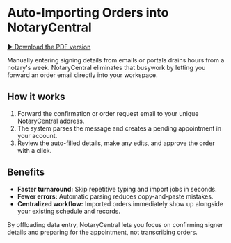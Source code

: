 # Auto-Importing Orders into NotaryCentral

[▶︎ Download the PDF version](/blog-pdf/import-orders.pdf)

Manually entering signing details from emails or portals drains hours from a notary's week. NotaryCentral eliminates that busywork by letting you forward an order email directly into your workspace.

## How it works
1. Forward the confirmation or order request email to your unique NotaryCentral address.
2. The system parses the message and creates a pending appointment in your account.
3. Review the auto-filled details, make any edits, and approve the order with a click.

## Benefits
- **Faster turnaround:** Skip repetitive typing and import jobs in seconds.
- **Fewer errors:** Automatic parsing reduces copy-and-paste mistakes.
- **Centralized workflow:** Imported orders immediately show up alongside your existing schedule and records.

By offloading data entry, NotaryCentral lets you focus on confirming signer details and preparing for the appointment, not transcribing orders.

